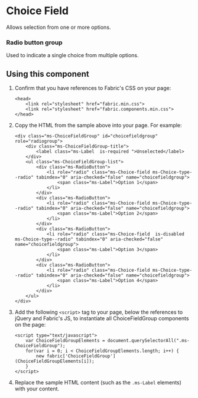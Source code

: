 # Choice Field
Allows selection from one or more options.

### Radio button group
Used to indicate a single choice from multiple options.

<!---
{{> ChoiceFieldGroupElem props=ChoiceFieldGroupModels.props }}
--->

<!---
{{> ChoiceFieldGroupJS }}
--->

## Using this component
1. Confirm that you have references to Fabric's CSS on your page:
    ```
    <head> 
        <link rel="stylesheet" href="fabric.min.css">
        <link rel="stylesheet" href="fabric.components.min.css">
    </head>
    ```
2. Copy the HTML from the sample above into your page. For example:
    ```
    <div class="ms-ChoiceFieldGroup" id="choicefieldgroup" role="radiogroup">
        <div class="ms-ChoiceFieldGroup-title">
            <label class="ms-Label  is-required ">Unselected</label>
        </div>
        <ul class="ms-ChoiceFieldGroup-list">
            <div class="ms-RadioButton">
                <li role="radio" class="ms-Choice-field ms-Choice-type--radio" tabindex="0" aria-checked="false" name="choicefieldgroup">
                    <span class="ms-Label">Option 1</span>
                </li>
            </div>
            <div class="ms-RadioButton">
                <li role="radio" class="ms-Choice-field ms-Choice-type--radio" tabindex="0" aria-checked="false" name="choicefieldgroup">
                    <span class="ms-Label">Option 2</span>
                </li>
            </div>
            <div class="ms-RadioButton">
                <li role="radio" class="ms-Choice-field  is-disabled ms-Choice-type--radio" tabindex="0" aria-checked="false" name="choicefieldgroup">
                    <span class="ms-Label">Option 3</span>
                </li>
            </div>
            <div class="ms-RadioButton">
                <li role="radio" class="ms-Choice-field ms-Choice-type--radio" tabindex="0" aria-checked="false" name="choicefieldgroup">
                    <span class="ms-Label">Option 4</span>
                </li>
            </div>
        </ul>
    </div>
    ```
3. Add the following `<script>` tag to your page, below the references to jQuery and Fabric's JS, to instantiate all ChoiceFieldGroup components on the page:
    ```
    <script type="text/javascript">
        var ChoiceFieldGroupElements = document.querySelectorAll(".ms-ChoiceFieldGroup");
        for(var i = 0; i < ChoiceFieldGroupElements.length; i++) {
            new fabric['ChoiceFieldGroup'](ChoiceFieldGroupElements[i]);
        }
    </script>
    ```
4. Replace the sample HTML content (such as the `.ms-Label` elements) with your content.